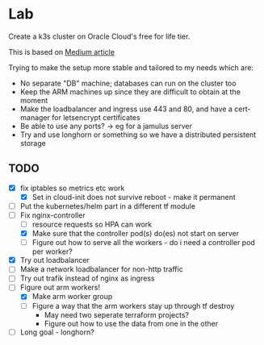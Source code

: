 # Lab

Create a k3s cluster on Oracle Cloud's free for life tier.

This is based on [Medium article](https://chris-graham.medium.com/create-a-free-k3s-cluster-in-oracle-cloud-using-the-always-free-tier-7c4bc50072cc)

Trying to make the setup more stable and tailored to my needs which are:

* No separate "DB" machine; databases can run on the cluster too
* Keep the ARM machines up since they are difficult to obtain at the moment
* Make the loadbalancer and ingress use 443 and 80, and have a cert-manager for letsencrypt certificates
* Be able to use any ports? -> eg for a jamulus server
* Try and use longhorn or something so we have a distributed persistent storage

## TODO

* [x] fix iptables so metrics etc work
  * [x] Set in cloud-init does not survive reboot - make it permanent
* [ ] Put the kubernetes/helm part in a different tf module
* [ ] Fix nginx-controller
  * [ ] resource requests so HPA can work
  * [x] Make sure that the controller pod(s) do(es) not start on server
  * [ ] Figure out how to serve all the workers - do i need a controller pod per worker?
* [x] Try out loadbalancer
* [ ] Make a network loadbalancer for non-http traffic
* [ ] Try out trafik instead of nginx as ingress
* [ ] Figure out arm workers!
  * [x] Make arm worker group
  * [ ] Figure a way that the arm workers stay up through tf destroy
    * May need two seperate terraform projects?
    * Figure out how to use the data from one in the other
* [ ] Long goal - longhorn?
